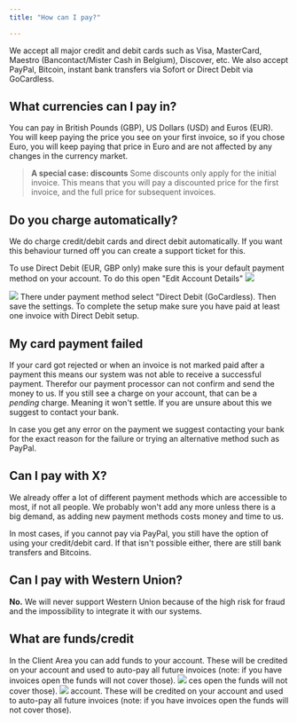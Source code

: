 ```yaml
---
title: "How can I pay?"

---
```

We accept all major credit and debit cards such as Visa, MasterCard, Maestro (Bancontact/Mister Cash in Belgium), Discover, etc. We also accept PayPal, Bitcoin,  instant bank transfers via Sofort or Direct Debit via GoCardless. 

## What currencies can I pay in?

You can pay in British Pounds (GBP), US Dollars (USD) and Euros (EUR). You will keep paying the price you see on your first invoice, so if you chose Euro, you will keep paying that price in Euro and are not affected by any changes in the currency market.
> **A special case: discounts**
> Some discounts only apply for the initial invoice. This means that you will pay a discounted price for the first invoice, and the full price for subsequent invoices.


## Do you charge automatically?

We do charge credit/debit cards and direct debit automatically. If you want this behaviour turned off you can create a support ticket for this.

To use Direct Debit (EUR, GBP only) make sure this is your default payment method on your account. To do this open "Edit Account Details"
![](https://images.shoutca.st/5c29ba6-Screenshot_from_2017-07-26_11-47-49.png)

![](https://images.shoutca.st/bcff611-Screenshot_from_2017-07-26_11-47-07.png)
There under payment method select "Direct Debit (GoCardless). Then save the settings.
To complete the setup make sure you have paid at least one invoice with Direct Debit setup. 


## My card payment failed

If your card got rejected or when an invoice is not marked paid after a payment this means our system was not able to receive a successful payment. Therefor our payment processor can not confirm and send the money to us. 
If you still see a charge on your account, that can be a *pending* charge. Meaning it won't settle. If you are unsure about this we suggest to contact your bank. 

In case you get any error on the payment we suggest contacting your bank for the exact reason for the failure or trying an alternative method such as PayPal.

## Can I pay with X?

We already offer a lot of different payment methods which are accessible to most, if not all people. We probably won't add any more unless there is a big demand, as adding new payment methods costs money and time to us.

In most cases, if you cannot pay via PayPal, you still have the option of using your credit/debit card. If that isn't possible either, there are still bank transfers and Bitcoins.

## Can I pay with Western Union?

**No.** We will never support Western Union because of the high risk for fraud and the impossibility to integrate it with our systems.

## What are funds/credit

In the Client Area you can add funds to your account. These will be credited on your account and used to auto-pay all future invoices (note: if you have invoices open the funds will not cover those). 
![](https://images.shoutca.st/b64be2c-Schermafbeelding_2017-03-03_om_09.07.00.png)
ces open the funds will not cover those). 
![](https://images.shoutca.st/b64be2c-Schermafbeelding_2017-03-03_om_09.07.00.png)
account. These will be credited on your account and used to auto-pay all future invoices (note: if you have invoices open the funds will not cover those). 
